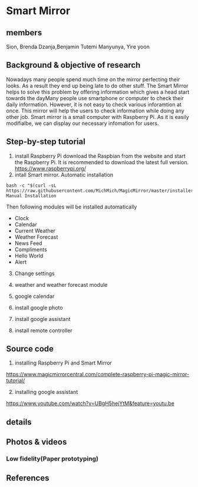 # Smart Mirror

## members
Sion, Brenda Dzanja,Benjamin Tutemi Manyunya, Yire yoon
## Background & objective of research
Nowadays many people spend much time on the mirror perfecting their looks. As a result they end up being late to do other stuff. The Smart Mirror helps to solve this problem by offering information which gives a head start towards the dayMany people use smartphone or computer to check their daily information. However, it is not easy to check various inforamtion at once. This mirror will help the users to check information while doing any other job. Smart mirror is a small computer with Raspberry Pi. As it is easily modifialbe, we can display our necessary infomation for users.

## Step-by-step tutorial
1. install Raspberry Pi
download the Raspbian from the website and start the Raspberry Pi. It is recommended to download the latest full version.
  https://www.raspberrypi.org/
2. intall Smart mirror.
Automatic installation
```
bash -c "$(curl -sL https://raw.githubusercontent.com/MichMich/MagicMirror/master/installers/raspberry.sh)"
Manual Installation
```
Then following modules will be installed automatically
- Clock
- Calendar
- Current Weather
- Weather Forecast
- News Feed
- Compliments
- Hello World
- Alert
3. Change settings

4. weather and weather forecast module
5. google calendar
6. install google photo
3. install google assistant
4. install remote controller

## Source code
1. installing Raspberry Pi and Smart Mirror 

  https://www.magicmirrorcentral.com/complete-raspberry-pi-magic-mirror-tutorial/

2. installing google assistant

  https://www.youtube.com/watch?v=UBgH5hejYtM&feature=youtu.be

## details


## Photos & videos
### Low fidelity(Paper prototyping)



## References

